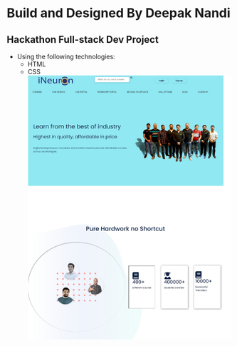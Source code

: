 # Build and Designed By Deepak Nandi

## Hackathon Full-stack Dev Project 
    
- Using the following technologies:
    - HTML
    - CSS
![Screenshot](/Img/Ineuron.png)